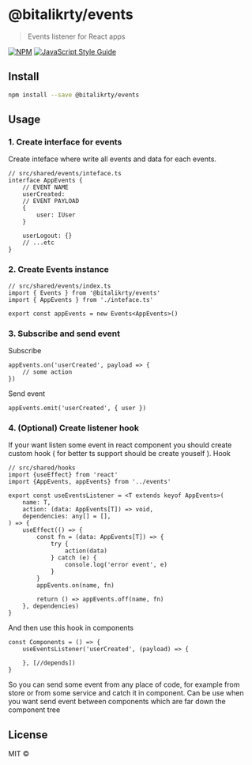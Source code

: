 # @bitalikrty/events

> Events listener for React apps

[![NPM](https://img.shields.io/npm/v/@bitalikrty/events.svg)](https://www.npmjs.com/package/@bitalikrty/events) [![JavaScript Style Guide](https://img.shields.io/badge/code_style-standard-brightgreen.svg)](https://standardjs.com)

## Install

```bash
npm install --save @bitalikrty/events
```

## Usage

### 1. Create interface for events 
Create inteface where write all events and data for each events.
```
// src/shared/events/inteface.ts
interface AppEvents {
    // EVENT NAME
    userCreated: 
    // EVENT PAYLOAD
    {
        user: IUser 
    }
    
    userLogout: {}
    // ...etc
}

```

### 2. Create Events instance 
```
// src/shared/events/index.ts
import { Events } from '@bitalikrty/events'
import { AppEvents } from './inteface.ts'

export const appEvents = new Events<AppEvents>()

```

### 3. Subscribe and send event 

Subscribe 
```
appEvents.on('userCreated', payload => {
    // some action
})
```

Send event 
```
appEvents.emit('userCreated', { user })
```

### 4. (Optional) Create listener hook 

If your want listen some event in react component you should create custom hook ( for better ts support should be create youself ).
Hook 
```
// src/shared/hooks
import {useEffect} from 'react'
import {AppEvents, appEvents} from '../events'

export const useEventsListener = <T extends keyof AppEvents>(
    name: T,
    action: (data: AppEvents[T]) => void,
    dependencies: any[] = [],
) => {
    useEffect(() => {
        const fn = (data: AppEvents[T]) => {
            try {
                action(data)
            } catch (e) {
                console.log('error event', e)
            }
        }
        appEvents.on(name, fn)

        return () => appEvents.off(name, fn)
    }, dependencies)
}

```

And then use this hook in components 
```
const Components = () => {
    useEventsListener('userCreated', (payload) => {
        
    }, [//depends])
}
```
So you can send some event from any place of code, for example from store or from some service and catch it in component.
Can be use when you want send event between components which are far down the component tree 
## License

MIT © [](https://github.com/)
